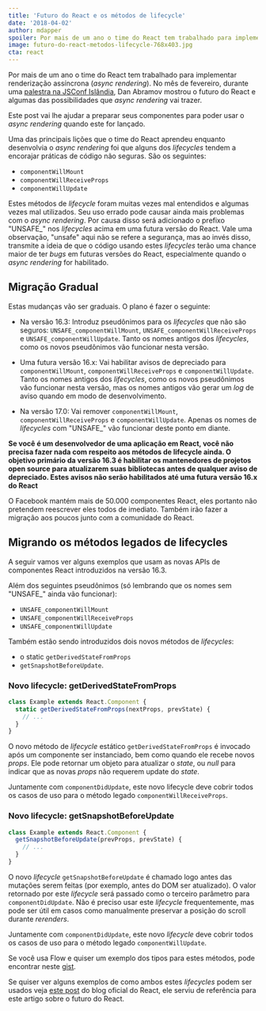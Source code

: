 ```yaml
---
title: 'Futuro do React e os métodos de lifecycle'
date: '2018-04-02'
author: mdapper
spoiler: Por mais de um ano o time do React tem trabalhado para implementar renderização assíncrona (async rendering). No mês de fevereiro, durante uma palestra na JSConf Islândia, Dan Abramov mostrou o futuro do React e algumas das possibilidades que async rendering vai trazer.
image: futuro-do-react-metodos-lifecycle-768x403.jpg
cta: react
---
```


Por mais de um ano o time do React tem trabalhado para implementar renderização assíncrona (*async rendering*). No mês de fevereiro, durante uma [palestra na JSConf Islândia](https://reactjs.org/blog/2018/03/01/sneak-peek-beyond-react-16.html), Dan Abramov mostrou o futuro do React e algumas das possibilidades que *async rendering* vai trazer.

Este post vai lhe ajudar a preparar seus componentes para poder usar o *async rendering* quando este for lançado.

Uma das principais lições que o time do React aprendeu enquanto desenvolvia o *async rendering* foi que alguns dos *lifecycles* tendem a encorajar práticas de código não seguras. São os seguintes:

* `componentWillMount`
* `componentWillReceiveProps`
* `componentWillUpdate`

Estes métodos de *lifecycle* foram muitas vezes mal entendidos e algumas vezes mal utilizados. Seu uso errado pode causar ainda mais problemas com o *async rendering*. Por causa disso será adicionado o prefixo "UNSAFE_" nos *lifecycles* acima em uma futura versão do React. Vale uma observação, "unsafe" aqui não se refere a segurança, mas ao invés disso, transmite a ideia de que o código usando estes *lifecycles* terão uma chance maior de ter *bugs* em futuras versões do React, especialmente quando o *async rendering* for habilitado.

## Migração Gradual

Estas mudanças vão ser graduais. O plano é fazer o seguinte:

* Na versão 16.3: Introduz pseudônimos para os *lifecycles* que não são seguros: `UNSAFE_componentWillMount`, `UNSAFE_componentWillReceiveProps` e `UNSAFE_componentWillUpdate`. Tanto os nomes antigos dos *lifecycles*, como os novos pseudônimos vão funcionar nesta versão.

* Uma futura versão 16.x: Vai habilitar avisos de depreciado para `componentWillMount`, `componentWillReceiveProps` e `componentWillUpdate`. Tanto os nomes antigos dos *lifecycles*, como os novos pseudônimos vão funcionar nesta versão, mas os nomes antigos vão gerar um *log* de aviso quando em modo de desenvolvimento.

* Na versão 17.0: Vai remover `componentWillMount`, `componentWillReceiveProps` e `componentWillUpdate`. Apenas os nomes de *lifecycles* com "UNSAFE_" vão funcionar deste ponto em diante.

**Se você é um desenvolvedor de uma aplicação em React, você não precisa fazer nada com respeito aos métodos de lifecycle ainda. O objetivo primário da versão 16.3 é habilitar os mantenedores de projetos open source para atualizarem suas bibliotecas antes de qualquer aviso de depreciado. Estes avisos não serão habilitados até uma futura versão 16.x do React**

O Facebook mantém mais de 50.000 componentes React, eles portanto não pretendem reescrever eles todos de imediato. Também irão fazer a migração aos poucos junto com a comunidade do React.

## Migrando os métodos legados de lifecycles

A seguir vamos ver alguns exemplos que usam as novas APIs de componentes React introduzidos na versão 16.3.

Além dos seguintes pseudônimos (só lembrando que os nomes sem "UNSAFE_" ainda vão funcionar):

* `UNSAFE_componentWillMount`
* `UNSAFE_componentWillReceiveProps`
* `UNSAFE_componentWillUpdate`

Também estão sendo introduzidos dois novos métodos de *lifecycles*:

* o static `getDerivedStateFromProps`
* `getSnapshotBeforeUpdate`.

### Novo lifecycle: getDerivedStateFromProps

```jsx
class Example extends React.Component {
  static getDerivedStateFromProps(nextProps, prevState) {
    // ...
  }
}
```

O novo método de *lifecycle* estático `getDerivedStateFromProps` é invocado após um componente ser instanciado, bem como quando ele recebe novos *props*. Ele pode retornar um objeto para atualizar o *state*, ou *null* para indicar que as novas *props* não requerem update do *state*.

Juntamente com `componentDidUpdate`, este novo lifecycle deve cobrir todos os casos de uso para o método legado `componentWillReceiveProps`.

### Novo lifecycle: getSnapshotBeforeUpdate

```jsx
class Example extends React.Component {
  getSnapshotBeforeUpdate(prevProps, prevState) {
    // ...
  }
}
```

O novo *lifecycle* `getSnapshotBeforeUpdate` é chamado logo antes das mutações serem feitas (por exemplo, antes do DOM ser atualizado). O valor retornado por este *lifecycle* será passado como o terceiro parâmetro para `componentDidUpdate`. Não é preciso usar este *lifecycle* frequentemente, mas pode ser útil em casos como manualmente preservar a posição do scroll durante *rerenders*.

Juntamente com `componentDidUpdate`, este novo *lifecycle* deve cobrir todos os casos de uso para o método legado `componentWillUpdate`.

Se você usa Flow e quiser um exemplo dos tipos para estes métodos, pode encontrar neste [gist](https://gist.github.com/gaearon/88634d27abbc4feeb40a698f760f3264).

Se quiser ver alguns exemplos de como ambos estes *lifecycles* podem ser usados veja [este post](https://reactjs.org/blog/2018/03/27/update-on-async-rendering.html#examples) do blog oficial do React, ele serviu de referência para este artigo sobre o futuro do React.
